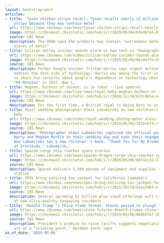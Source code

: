 ```yaml
---
layout: bootstrap-post
articles:
- title: 'Tyson chicken strips recall: Tyson recalls nearly 12 million pounds of chicken
    strips because they may contain metal'
  url: https://www.cbsnews.com/news/tyson-chicken-strips-recall-nearly-12-million-pounds-of-chicken-strips-because-they-may-contain-metal/
  image: https://cbsnews3.cbsistatic.com/hub/i/r/2019/05/04/63e4b7a5-83fc-4657-ac1b-122e34da8e44/thumbnail/1200x630/5cc6cf4627354b8338272adafac48339/screen-shot-2019-05-04-at-2-42-28-pm.png
  source: CBS News
  description: The USDA said the products may contain "extraneous materials, specifically
    pieces of metal"
- title: Silicon Valley insider sounds alarm on how tech is "downgrading humans"
  url: https://www.cbsnews.com/video/silicon-valley-insider-sounds-alarm-on-how-tech-is-downgrading-humans/
  image: https://cbsnews3.cbsistatic.com/hub/i/r/2019/05/06/0ec4e7fd-65c8-4b23-888b-ce8b3e635a68/thumbnail/1200x630/1afd78736feb2b33564108213521c1b9/0506-ctm-tristanharrisqa-1844096-640x360.jpg
  source: CBS News
  description: Former Google insider Tristan Harris says urgent action is needed to
    address the dark side of technology. Harris was among the first in Silicon Valley
    to share his concerns about people's dependence on technology when he spoke with
    "60 Minutes" in 2017. Now t…
- title: Meghan, Duchess of Sussex, is in labor - live updates
  url: https://www.cbsnews.com/live-news/royal-baby-meghan-duchess-of-sussex-in-labor-today-2019-05-03-live-stream-updates/
  image: https://cbsnews2.cbsistatic.com/hub/i/r/2018/12/10/b22c4b5a-ecd2-4b5a-a082-c1c203b233ed/thumbnail/1200x630g3/d0cf9ea4a16be4de8a6c0724d49bea27/meghan-markle-1070585264.jpg
  source: CBS News
  description: For the first time, a British royal is being born to an American parent
- title: Royal wedding photographer Alexi Lubomirski on new children's book, royal
    baby
  url: https://www.cbsnews.com/video/royal-wedding-photographer-alexi-lubomirski-on-new-childrens-book-royal-baby/
  image: https://cbsnews1.cbsistatic.com/hub/i/r/2019/05/06/7d10cbf9-cfb4-482e-86e4-5fc44cc81ccf/thumbnail/1200x630/8e7519cfe1263963b1afb704fe507e40/0506-ctm-royalphotographerqa-lubomirski-1844101-640x360.jpg
  source: CBS News
  description: 'Photographer Alexi Lubomirski captured the official portraits of Prince
    Harry and Meghan Markle on their wedding day and took their engagement photos.
    Now Lubomirski has a new children''s book, "Thank You for My Dreams: Bedtime Prayers
    of Gratitude." Lubomirsk…'
- title: SpaceX cargo ship reaches space station
  url: https://www.cbsnews.com/news/spacex-dragon-cargo-ship-reaches-space-station-after-two-day-rendezvous/
  image: https://cbsnews3.cbsistatic.com/hub/i/r/2019/05/06/b67a1c32-22cc-4030-9321-6513c291d17d/thumbnail/1200x630/d9e3ed3cdf9322025378f4f921b8b54b/050619-dragon.jpg
  source: CBS News
  description: SpaceX delivers 5,500 pounds of equipment and supplies to the space
    station
- title: IPOs bring enticing tax jackpot for California lawmakers
  url: https://www.cbsnews.com/news/ipos-bring-enticing-tax-jackpot-for-california-lawmakers/
  image: https://cbsnews1.cbsistatic.com/hub/i/r/2015/10/19/41ea3d64-ef8f-43be-9122-889534230624/thumbnail/1200x630/5bf72a9e810a19d9272e7e9d0f0919c1/promo.jpg
  source: CBS News
  description: Several upcoming $1 billion-plus stock offerings will create a slew
    of new ultra-wealthy taxpaying residents
- title: 'Donald Trump''s China trade threat: Stocks poised to plunge today'
  url: https://www.cbsnews.com/news/stock-futures-donald-trumps-china-trade-threat-stocks-poised-to-plunge-today/
  image: https://cbsnews1.cbsistatic.com/hub/i/r/2019/05/06/060b57b7-2656-4d69-89fc-6d487ae1dfa6/thumbnail/1200x630/2e7daa1e6727e90917c51d6c6b15f4f6/rtx6tuj9.jpg
  source: CBS News
  description: President's promise to raise tariffs suggests negotiations with China
    are at a "sticking point," Goldman Sachs says
as_of_date: '2019-05-06'
---
```


